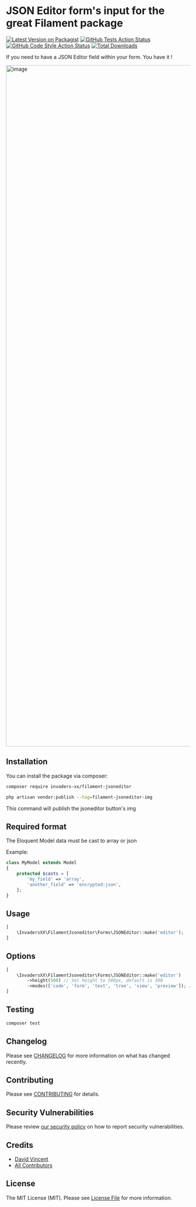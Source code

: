 
# JSON Editor form's input for the great Filament package

[![Latest Version on Packagist](https://img.shields.io/packagist/v/invaders-xx/filament-jsoneditor.svg?style=flat-square)](https://packagist.org/packages/invaders-xx/filament-jsoneditor)
[![GitHub Tests Action Status](https://img.shields.io/github/workflow/status/invaders-xx/filament-jsoneditor/run-tests?label=tests)](https://github.com/invaders-xx/filament-jsoneditor/actions?query=workflow%3Arun-tests+branch%3Amain)
[![GitHub Code Style Action Status](https://img.shields.io/github/workflow/status/invaders-xx/filament-jsoneditor/Check%20&%20fix%20styling?label=code%20style)](https://github.com/invaders-xx/filament-jsoneditor/actions?query=workflow%3A"Check+%26+fix+styling"+branch%3Amain)
[![Total Downloads](https://img.shields.io/packagist/dt/invaders-xx/filament-jsoneditor.svg?style=flat-square)](https://packagist.org/packages/invaders-xx/filament-jsoneditor)

If you need to have a JSON Editor field within your form. You have it !

<img width="1863" alt="image" src="https://user-images.githubusercontent.com/604907/160436321-9ff47bb8-28a2-45af-98fe-a57802236178.png">

## Installation

You can install the package via composer:

```bash
composer require invaders-xx/filament-jsoneditor
```

```bash
php artisan vendor:publish --tag=filament-jsoneditor-img
```

This command will publish the jsoneditor button's img

## Required format
The Eloquent Model data must be cast to array or json

Example:

```php
class MyModel extends Model
{
    protected $casts = [
        'my_field' => 'array',
        'another_field' => 'encrypted:json',
    ];
}
```

## Usage

```php
[
    \InvadersXX\FilamentJsoneditor\Forms\JSONEditor::make('editor');
]
```
## Options
```php
[
    \InvadersXX\FilamentJsoneditor\Forms\JSONEditor::make('editor')
        ->height(500) // Set height to 500px, default is 300
        ->modes(['code', 'form', 'text', 'tree', 'view', 'preview']); // default is ['code', 'form', 'text', 'tree', 'view', 'preview']
]
```
## Testing

```bash
composer test
```

## Changelog

Please see [CHANGELOG](CHANGELOG.md) for more information on what has changed recently.

## Contributing

Please see [CONTRIBUTING](https://github.com/spatie/.github/blob/main/CONTRIBUTING.md) for details.

## Security Vulnerabilities

Please review [our security policy](../../security/policy) on how to report security vulnerabilities.

## Credits

- [David Vincent](https://github.com/invaders-xx)
- [All Contributors](../../contributors)

## License

The MIT License (MIT). Please see [License File](LICENSE.md) for more information.
